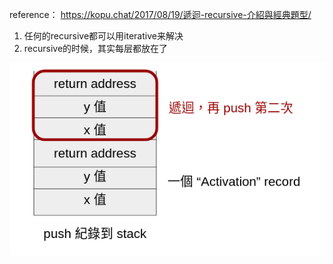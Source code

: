 reference： https://kopu.chat/2017/08/19/遞迴-recursive-介紹與經典題型/

1. 任何的recursive都可以用iterative来解决
2. recursive的时候，其实每层都放在了

![image](https://github.com/signalwolf/Algorithm/blob/master/%E7%AE%97%E6%B3%95%E6%80%9D%E6%83%B3/image/STACK.png)
